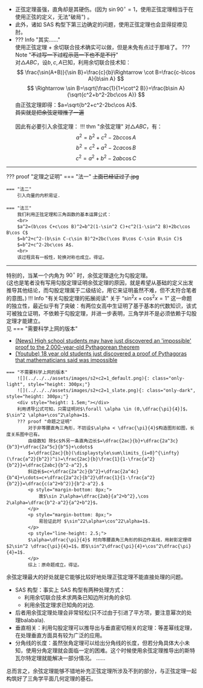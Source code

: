 - 正弦定理虽强，直角却是其硬伤。(因为 $\sin 90^{\circ}=1$，使用正弦定理相当于在使用正弦的定义，无法"破局")  。
- 此外，诸如 SAS 构型下第三边确定的问题，使用正弦定理也会显得捉襟见肘。
- ??? Info "其实……"
    <br>
    使用正弦定理 + 余切联合技术确实可以做，但是未免有点过于那啥了。
    ??? Note "<s>不过写一下过程示范一下也不是不行</s>"
        <br>
        对$\triangle ABC$，设$b,c,A$已知，利用余切联合技术知：  
        $$ \frac{\sin(A+B)}{\sin B}=\frac{c}{b}\Rightarrow \cot B=\frac{c-b\cos A}{b\sin A} $$
        $$ \Rightarrow \sin B=\sqrt{\frac{1}{1+\cot^2 B}}=\frac{b\sin A}{\sqrt{c^2+b^2-2bc\cos A}} $$
        由正弦定理即得：$a=\sqrt{b^2+c^2-2bc\cos A}$.  
        <s>其实就是把余弦定理推了一遍</s>  
        <br>
因此有必要引入余弦定理：
!!! thm "余弦定理"
    对$\triangle ABC$，有：
    $$ a^2=b^2+c^2-2bc\cos A $$
    $$ b^2=c^2+a^2-2ca\cos B $$
    $$ c^2=a^2+b^2-2ab\cos C $$

---

??? proof "定理之证明"
    === "法一"
        <s>上面已经证过了.jpg</s>

    === "法二"
        引入向量的内积易证.

    === "法三"
        我们利用正弦定理和三角函数的基本运算公式：  
        <br>
        $a^2=(b\cos C+c\cos B)^2=b^2(1-\sin^2 C)+c^2(1-\sin^2 B)+2bc\cos B\cos C$  
        $=b^2+c^2-(b\sin C-c\sin B)^2+2bc(\cos B\cos C-\sin B\sin C)$  
        $=b^2+c^2-2bc\cos A$.  
        <br>
        该过程具有一般性，轮换对称也成立。得证。

---

特别的，当某一个内角为 $90^{\circ}$ 时，余弦定理退化为勾股定理。  
(这也是笔者没有写用勾股定理证明余弦定理的原因，就是希望从基础的定义出发推导其他结论，而勾股定理属于二级结论，用它来证明虽然不难，但不太符合笔者的意图。)
!!! Info "有关勾股定理的拓展阅读"
    关于 “$\sin^2 x+\cos^2 x=1$” 这一命题的独立性，最近似乎有了突破：有两位女高中生证明了基于基本的代数知识，该式可被独立证明，不依赖于勾股定理，并进一步表明，三角学并不是必须依赖于勾股定理才能建立。  
    见
    === "需要科学上网的版本"
        <ul>
            <li>
                [(News) High school students may have just discovered an 'impossible' proof to the 2,000-year-old Pythagorean theorem](https://www.livescience.com/high-school-students-may-have-just-discovered-an-impossible-proof-to-the-2000-year-old-pythagoeran-theorem)
            </li>
            <li>
                [(Youtube) 18 year old students just discovered a proof of Pythagoras that mathematicians said was impossible](https://www.youtube.com/watch?v=juFdo2bijic)
            </li>
        </ul>

    === "不需要科学上网的版本"  
        ![](../../../assets/images/s2+c2=1_default.png){: class="only-light", style="height: 300px;"}
        ![](../../../assets/images/s2+c2=1_slate.png){: class="only-dark", style="height: 300px;"}
        <div style="height: 1.5em;"></div>
        利用诱导公式可知，只需证明对$\forall \alpha \in (0,\dfrac{\pi}{4}]$，$\sin^2 \alpha+\cos^2\alpha=1$.  
        ??? proof "命题之证明"
            对于非等腰直角三角形，不妨设$\alpha < \dfrac{\pi}{4}$构造图形如图，长度关系图中已有。  
            由级数知 除$c$外另一条直角边长$=\dfrac{2ac}{b}+\dfrac{2a^3c}{b^3}+\dfrac{2a^5c}{b^5}+\cdots$  
            $=\dfrac{2ac}{b}(\displaystyle\sum\limits_{i=0}^{\infty}(\frac{a^2}{b^2})^i)=\frac{2ac}{b}\frac{1}{1-\frac{a^2}{b^2}}=\dfrac{2abc}{b^2-a^2},$  
            斜边长$=c+\dfrac{2a^2c}{b^2}+\dfrac{2a^4c}{b^4}+\cdots=c+\dfrac{2a^2c}{b^2}\dfrac{1}{1-\frac{a^2}{b^2}}=\dfrac{c(a^2+b^2)}{b^2-a^2}.$  
            <p style="margin-bottom: 8px;">
                故$\sin 2\alpha=\dfrac{2ab}{a^2+b^2},\cos 2\alpha=\dfrac{b^2-a^2}{a^2+b^2}$，
            </p>
            <p style="margin-bottom: 8px;">
                易验证此时 $\sin^22\alpha+\cos^22\alpha=1$.
            </p>
            <p style="line-height: 2.5;">
            $\alpha=\dfrac{\pi}{4}$ 时向等腰直角三角形的斜边作高线，用射影定理得$2\sin^2 \dfrac{\pi}{4}=1$，即$\sin^2\dfrac{\pi}{4}+\cos^2\dfrac{\pi}{4}=1$.
            </p>
            综上：原命题成立。得证。
余弦定理最大的好处就是它能够比较好地处理正弦定理不能直接处理的问题。

- SAS 构型：事实上 SAS 构型有两种处理方式：
    - 利用余切联合技术求两条已知边所对角的余切.
    - 利用余弦定理求已知角的对边.
- 后者用余弦定理处理会非常轻松(只不过由于引进了平方项，要注意幂次的处理balabala).
- 垂直相关：利用勾股定理可以推导出与垂直密切相关的定理：等差幂线定理，在处理垂直方面具有较为广泛的应用。
- 分角线的长度：虽然张角定理可以给出分角线的长度，但若分角具体大小未知，使用分角定理就会面临一定的困难。这个时候使用余弦定理推导出的斯特瓦尔特定理就能解决一部分情况。
……

总而言之，余弦定理能够不错地补充正弦定理所涉及不到的部分，与正弦定理一起构筑好了三角学平面几何定理的基石。  
